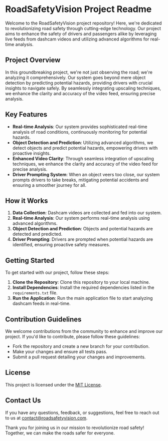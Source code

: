 # RoadSafetyVision Project Readme

Welcome to the RoadSafetyVision project repository! Here, we're dedicated to revolutionizing road safety through cutting-edge technology. Our project aims to enhance the safety of drivers and passengers alike by leveraging live feeds from dashcam videos and utilizing advanced algorithms for real-time analysis.

## Project Overview
In this groundbreaking project, we're not just observing the road; we're analyzing it comprehensively. Our system goes beyond mere object detection by predicting potential hazards, providing drivers with crucial insights to navigate safely. By seamlessly integrating upscaling techniques, we enhance the clarity and accuracy of the video feed, ensuring precise analysis.

## Key Features
- **Real-time Analysis**: Our system provides sophisticated real-time analysis of road conditions, continuously monitoring for potential hazards.
- **Object Detection and Prediction**: Utilizing advanced algorithms, we detect objects and predict potential hazards, empowering drivers with proactive insights.
- **Enhanced Video Clarity**: Through seamless integration of upscaling techniques, we enhance the clarity and accuracy of the video feed for precise analysis.
- **Driver Prompting System**: When an object veers too close, our system prompts drivers to take breaks, mitigating potential accidents and ensuring a smoother journey for all.

## How it Works
1. **Data Collection**: Dashcam videos are collected and fed into our system.
2. **Real-time Analysis**: Our system performs real-time analysis using advanced algorithms.
3. **Object Detection and Prediction**: Objects and potential hazards are detected and predicted.
4. **Driver Prompting**: Drivers are prompted when potential hazards are identified, ensuring proactive safety measures.

## Getting Started
To get started with our project, follow these steps:
1. **Clone the Repository**: Clone this repository to your local machine.
2. **Install Dependencies**: Install the required dependencies listed in the `requirements.txt` file.
3. **Run the Application**: Run the main application file to start analyzing dashcam feeds in real-time.

## Contribution Guidelines
We welcome contributions from the community to enhance and improve our project. If you'd like to contribute, please follow these guidelines:
- Fork the repository and create a new branch for your contribution.
- Make your changes and ensure all tests pass.
- Submit a pull request detailing your changes and improvements.

## License
This project is licensed under the [MIT License](LICENSE).

## Contact Us
If you have any questions, feedback, or suggestions, feel free to reach out to us at [contact@roadsafetyvision.com](mailto:contact@roadsafetyvision.com).

Thank you for joining us in our mission to revolutionize road safety! Together, we can make the roads safer for everyone.
